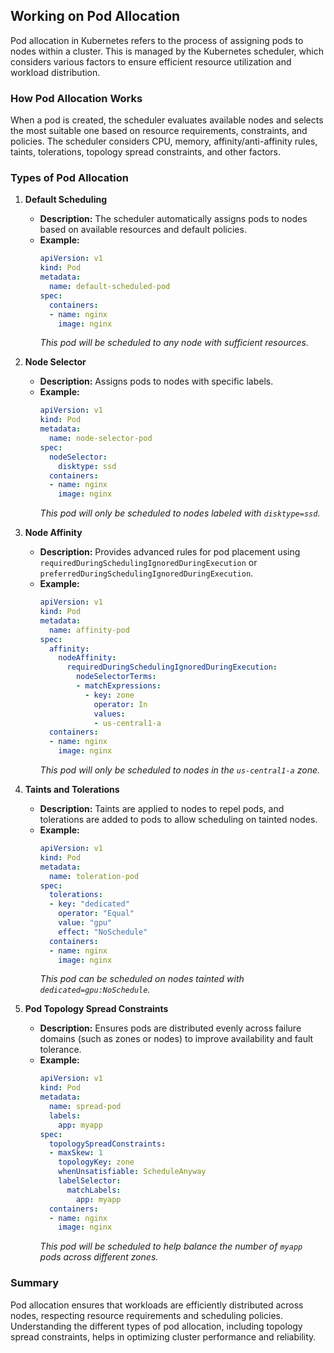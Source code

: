 ## Working on Pod Allocation

Pod allocation in Kubernetes refers to the process of assigning pods to nodes within a cluster. This is managed by the Kubernetes scheduler, which considers various factors to ensure efficient resource utilization and workload distribution.

### How Pod Allocation Works

When a pod is created, the scheduler evaluates available nodes and selects the most suitable one based on resource requirements, constraints, and policies. The scheduler considers CPU, memory, affinity/anti-affinity rules, taints, tolerations, topology spread constraints, and other factors.

### Types of Pod Allocation

1. **Default Scheduling**
    - **Description:** The scheduler automatically assigns pods to nodes based on available resources and default policies.
    - **Example:**
      ```yaml
      apiVersion: v1
      kind: Pod
      metadata:
        name: default-scheduled-pod
      spec:
        containers:
        - name: nginx
          image: nginx
      ```
      *This pod will be scheduled to any node with sufficient resources.*

2. **Node Selector**
    - **Description:** Assigns pods to nodes with specific labels.
    - **Example:**
      ```yaml
      apiVersion: v1
      kind: Pod
      metadata:
        name: node-selector-pod
      spec:
        nodeSelector:
          disktype: ssd
        containers:
        - name: nginx
          image: nginx
      ```
      *This pod will only be scheduled to nodes labeled with `disktype=ssd`.*

3. **Node Affinity**
    - **Description:** Provides advanced rules for pod placement using `requiredDuringSchedulingIgnoredDuringExecution` or `preferredDuringSchedulingIgnoredDuringExecution`.
    - **Example:**
      ```yaml
      apiVersion: v1
      kind: Pod
      metadata:
        name: affinity-pod
      spec:
        affinity:
          nodeAffinity:
            requiredDuringSchedulingIgnoredDuringExecution:
              nodeSelectorTerms:
              - matchExpressions:
                - key: zone
                  operator: In
                  values:
                  - us-central1-a
        containers:
        - name: nginx
          image: nginx
      ```
      *This pod will only be scheduled to nodes in the `us-central1-a` zone.*

4. **Taints and Tolerations**
    - **Description:** Taints are applied to nodes to repel pods, and tolerations are added to pods to allow scheduling on tainted nodes.
    - **Example:**
      ```yaml
      apiVersion: v1
      kind: Pod
      metadata:
        name: toleration-pod
      spec:
        tolerations:
        - key: "dedicated"
          operator: "Equal"
          value: "gpu"
          effect: "NoSchedule"
        containers:
        - name: nginx
          image: nginx
      ```
      *This pod can be scheduled on nodes tainted with `dedicated=gpu:NoSchedule`.*

5. **Pod Topology Spread Constraints**
    - **Description:** Ensures pods are distributed evenly across failure domains (such as zones or nodes) to improve availability and fault tolerance.
    - **Example:**
      ```yaml
      apiVersion: v1
      kind: Pod
      metadata:
        name: spread-pod
        labels:
          app: myapp
      spec:
        topologySpreadConstraints:
        - maxSkew: 1
          topologyKey: zone
          whenUnsatisfiable: ScheduleAnyway
          labelSelector:
            matchLabels:
              app: myapp
        containers:
        - name: nginx
          image: nginx
      ```
      *This pod will be scheduled to help balance the number of `myapp` pods across different zones.*

### Summary

Pod allocation ensures that workloads are efficiently distributed across nodes, respecting resource requirements and scheduling policies. Understanding the different types of pod allocation, including topology spread constraints, helps in optimizing cluster performance and reliability.